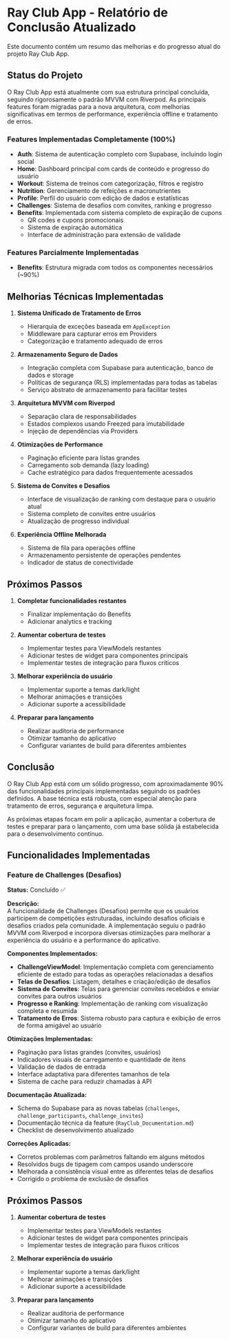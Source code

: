 # Ray Club App - Relatório de Conclusão Atualizado

Este documento contém um resumo das melhorias e do progresso atual do projeto Ray Club App.

## Status do Projeto

O Ray Club App está atualmente com sua estrutura principal concluída, seguindo rigorosamente o padrão MVVM com Riverpod. As principais features foram migradas para a nova arquitetura, com melhorias significativas em termos de performance, experiência offline e tratamento de erros.

### Features Implementadas Completamente (100%)

- **Auth**: Sistema de autenticação completo com Supabase, incluindo login social
- **Home**: Dashboard principal com cards de conteúdo e progresso do usuário
- **Workout**: Sistema de treinos com categorização, filtros e registro
- **Nutrition**: Gerenciamento de refeições e macronutrientes
- **Profile**: Perfil do usuário com edição de dados e estatísticas
- **Challenges**: Sistema de desafios com convites, ranking e progresso
- **Benefits**: Implementada com sistema completo de expiração de cupons
   - QR codes e cupons promocionais
   - Sistema de expiração automática
   - Interface de administração para extensão de validade

### Features Parcialmente Implementadas

- **Benefits**: Estrutura migrada com todos os componentes necessários (~90%)

## Melhorias Técnicas Implementadas

1. **Sistema Unificado de Tratamento de Erros**
   - Hierarquia de exceções baseada em `AppException`
   - Middleware para capturar erros em Providers
   - Categorização e tratamento adequado de erros

2. **Armazenamento Seguro de Dados**
   - Integração completa com Supabase para autenticação, banco de dados e storage
   - Políticas de segurança (RLS) implementadas para todas as tabelas
   - Serviço abstrato de armazenamento para facilitar testes

3. **Arquitetura MVVM com Riverpod**
   - Separação clara de responsabilidades
   - Estados complexos usando Freezed para imutabilidade
   - Injeção de dependências via Providers

4. **Otimizações de Performance**
   - Paginação eficiente para listas grandes
   - Carregamento sob demanda (lazy loading)
   - Cache estratégico para dados frequentemente acessados

5. **Sistema de Convites e Desafios**
   - Interface de visualização de ranking com destaque para o usuário atual
   - Sistema completo de convites entre usuários
   - Atualização de progresso individual

6. **Experiência Offline Melhorada**
   - Sistema de fila para operações offline
   - Armazenamento persistente de operações pendentes
   - Indicador de status de conectividade

## Próximos Passos

1. **Completar funcionalidades restantes**
   - Finalizar implementação do Benefits
   - Adicionar analytics e tracking

2. **Aumentar cobertura de testes**
   - Implementar testes para ViewModels restantes
   - Adicionar testes de widget para componentes principais
   - Implementar testes de integração para fluxos críticos

3. **Melhorar experiência do usuário**
   - Implementar suporte a temas dark/light
   - Melhorar animações e transições
   - Adicionar suporte a acessibilidade

4. **Preparar para lançamento**
   - Realizar auditoria de performance
   - Otimizar tamanho do aplicativo
   - Configurar variantes de build para diferentes ambientes

## Conclusão

O Ray Club App está com um sólido progresso, com aproximadamente 90% das funcionalidades principais implementadas seguindo os padrões definidos. A base técnica está robusta, com especial atenção para tratamento de erros, segurança e arquitetura limpa.

As próximas etapas focam em polir a aplicação, aumentar a cobertura de testes e preparar para o lançamento, com uma base sólida já estabelecida para o desenvolvimento contínuo.

## Funcionalidades Implementadas

### Feature de Challenges (Desafios)

**Status:** Concluído ✅

**Descrição:**  
A funcionalidade de Challenges (Desafios) permite que os usuários participem de competições estruturadas, incluindo desafios oficiais e desafios criados pela comunidade. A implementação seguiu o padrão MVVM com Riverpod e incorpora diversas otimizações para melhorar a experiência do usuário e a performance do aplicativo.

**Componentes Implementados:**
- **ChallengeViewModel**: Implementação completa com gerenciamento eficiente de estado para todas as operações relacionadas a desafios
- **Telas de Desafios**: Listagem, detalhes e criação/edição de desafios
- **Sistema de Convites**: Telas para gerenciar convites recebidos e enviar convites para outros usuários
- **Progresso e Ranking**: Implementação de ranking com visualização completa e resumida
- **Tratamento de Erros**: Sistema robusto para captura e exibição de erros de forma amigável ao usuário

**Otimizações Implementadas:**
- Paginação para listas grandes (convites, usuários)
- Indicadores visuais de carregamento e quantidade de itens
- Validação de dados de entrada
- Interface adaptativa para diferentes tamanhos de tela
- Sistema de cache para reduzir chamadas à API

**Documentação Atualizada:**
- Schema do Supabase para as novas tabelas (`challenges`, `challenge_participants`, `challenge_invites`)
- Documentação técnica da feature (`RayClub_Documentation.md`)
- Checklist de desenvolvimento atualizado

**Correções Aplicadas:**
- Corretos problemas com parâmetros faltando em alguns métodos
- Resolvidos bugs de tipagem com campos usando underscore
- Melhorada a consistência visual entre as diferentes telas de desafios
- Corrigido o problema de exclusão de desafios 

## Próximos Passos

1. **Aumentar cobertura de testes**
   - Implementar testes para ViewModels restantes
   - Adicionar testes de widget para componentes principais
   - Implementar testes de integração para fluxos críticos

2. **Melhorar experiência do usuário**
   - Implementar suporte a temas dark/light
   - Melhorar animações e transições
   - Adicionar suporte a acessibilidade

3. **Preparar para lançamento**
   - Realizar auditoria de performance
   - Otimizar tamanho do aplicativo
   - Configurar variantes de build para diferentes ambientes 
